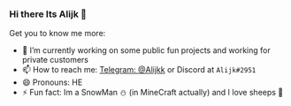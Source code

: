### Hi there Its Alijk 👋

Get you to know me more:

- 🔭 I’m currently working on some public fun projects and working for private customers
- 📫 How to reach me: [Telegram: @Alijkk](https://t.me/Alijkk) or Discord at `Alijk#2951`
- 😄 Pronouns: HE
- ⚡ Fun fact: Im a SnowMan ⛄ (in MineCraft actually) and I love sheeps 🐑

